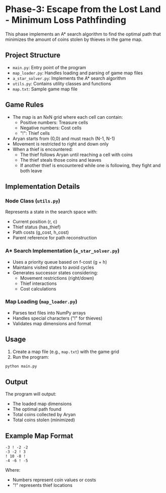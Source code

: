 # Phase-3: Escape from the Lost Land - Minimum Loss Pathfinding

This phase implements an A* search algorithm to find the optimal path that minimizes the amount of coins stolen by thieves in the game map.

## Project Structure
- `main.py`: Entry point of the program
- `map_loader.py`: Handles loading and parsing of game map files
- `a_star_solver.py`: Implements the A* search algorithm
- `utils.py`: Contains utility classes and functions
- `map.txt`: Sample game map file

## Game Rules
- The map is an NxN grid where each cell can contain:
  - Positive numbers: Treasure cells
  - Negative numbers: Cost cells
  - "!": Thief cells
- Aryan starts from (0,0) and must reach (N-1, N-1)
- Movement is restricted to right and down only
- When a thief is encountered:
  - The thief follows Aryan until reaching a cell with coins
  - The thief steals those coins and leaves
  - If another thief is encountered while one is following, they fight and both leave

## Implementation Details

### Node Class (`utils.py`)
Represents a state in the search space with:
- Current position (r, c)
- Thief status (has_thief)
- Path costs (g_cost, h_cost)
- Parent reference for path reconstruction

### A* Search Implementation (`a_star_solver.py`)
- Uses a priority queue based on f-cost (g + h)
- Maintains visited states to avoid cycles
- Generates successor states considering:
  - Movement restrictions (right/down)
  - Thief interactions
  - Cost calculations

### Map Loading (`map_loader.py`)
- Parses text files into NumPy arrays
- Handles special characters ("!" for thieves)
- Validates map dimensions and format

## Usage
1. Create a map file (e.g., `map.txt`) with the game grid
2. Run the program:
```python
python main.py
```

## Output
The program will output:
- The loaded map dimensions
- The optimal path found
- Total coins collected by Aryan
- Total coins stolen (minimized)

## Example Map Format
```
-3 ! -2 -2
-3 -2 ! 3
! 10 -8 !
-4 -6 ! -5
```
Where:
- Numbers represent coin values or costs
- "!" represents thief locations